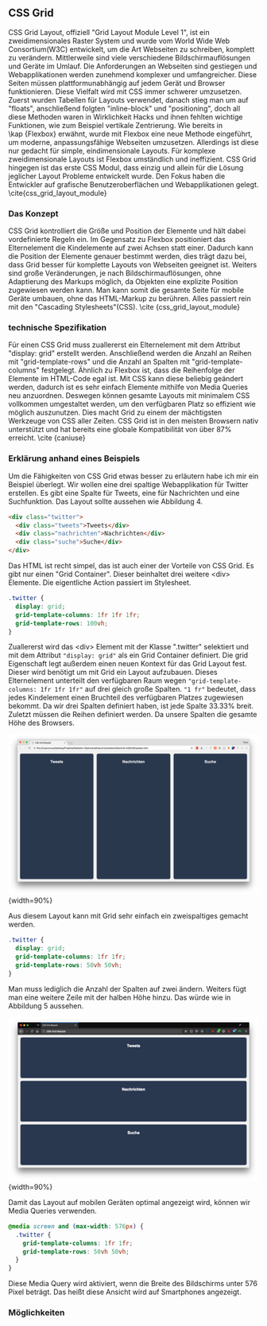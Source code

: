 ## CSS Grid

[kommentar]: # 'CSS Grid, offiziell "Grid Layout Module Level 1", ist eine Technik um zweidimensionale Layouts in Form eines Rasters umzusetzen. Dieses Modul ist speziell für anpassungsfähige grafische Benutzeroberflächen optimiert worden. Außerdem erlaubt Grid gravierende Veränderungen des Layouts, ohne das sich diese auch im Markup wiederspiegeln müssen. Dies ist durch die explizite Positionierung der Elemente möglich. Außerdem kann der Autor die Seite mithilfe von Media Queries, in Kombination mit den Attributen des Grid Containers, an Veränderungen des Gerät Formfaktors, der Bildschirmausrichtung und Auflösung anpassen, ohne die semantische Struktur der Webseite zu beeinflussen. \cite{css_grid_layout_module}'

CSS Grid Layout, offiziell "Grid Layout Module Level 1", ist ein zweidimensionales Raster System und wurde vom World Wide Web Consortium(W3C) entwickelt, um die Art Webseiten zu schreiben, komplett zu verändern. Mittlerweile sind viele verschiedene Bildschirmauflösungen und Geräte im Umlauf. Die Anforderungen an Webseiten sind gestiegen und Webapplikationen werden zunehmend komplexer und umfangreicher. Diese Seiten müssen plattformunabhängig auf jedem Gerät und Browser funktionieren. Diese Vielfalt wird mit CSS immer schwerer umzusetzen. Zuerst wurden Tabellen für Layouts verwendet, danach stieg man um auf "floats", anschließend folgten "inline-block" und "positioning", doch all diese Methoden waren in Wirklichkeit Hacks und ihnen fehlten wichtige Funktionen, wie zum Beispiel vertikale Zentrierung. Wie bereits in \kap {Flexbox} erwähnt, wurde mit Flexbox eine neue Methode eingeführt, um moderne, anpassungsfähige Webseiten umzusetzen. Allerdings ist diese nur gedacht für simple, eindimensionale Layouts. Für komplexe zweidimensionale Layouts ist Flexbox umständlich und ineffizient. CSS Grid hingegen ist das erste CSS Modul, dass einzig und allein für die Lösung jeglicher Layout Probleme entwickelt wurde. Den Fokus haben die Entwickler auf grafische Benutzeroberflächen und Webapplikationen gelegt. \cite{css_grid_layout_module}

### Das Konzept

CSS Grid kontrolliert die Größe und Position der Elemente und hält dabei vordefinierte Regeln ein. Im Gegensatz zu Flexbox positioniert das Elternelement die Kindelemente auf zwei Achsen statt einer. Dadurch kann die Position der Elemente genauer bestimmt werden, dies trägt dazu bei, dass Grid besser für komplette Layouts von Webseiten geeignet ist. Weiters sind große Veränderungen, je nach Bildschirmauflösungen, ohne Adaptierung des Markups möglich, da Objekten eine explizite Position zugewiesen werden kann. Man kann somit die gesamte Seite für mobile Geräte umbauen, ohne das HTML-Markup zu berühren. Alles passiert rein mit den "Cascading Stylesheets"(CSS). \cite {css_grid_layout_module}

### technische Spezifikation

Für einen CSS Grid muss zuallererst ein Elternelement mit dem Attribut "display: grid" erstellt werden. Anschließend werden die Anzahl an Reihen mit "grid-template-rows" und die Anzahl an Spalten mit "grid-template-columns" festgelegt. Ähnlich zu Flexbox ist, dass die Reihenfolge der Elemente im HTML-Code egal ist. Mit CSS kann diese beliebig geändert werden, dadurch ist es sehr einfach Elemente mithilfe von Media Queries neu anzuordnen. Deswegen können gesamte Layouts mit minimalem CSS vollkommen umgestaltet werden, um den verfügbaren Platz so effizient wie möglich auszunutzen. Dies macht Grid zu einem der mächtigsten Werkzeuge von CSS aller Zeiten.
CSS Grid ist in den meisten Browsern nativ unterstützt und hat bereits eine globale Kompatibilität von über 87% erreicht. \cite {caniuse}

### Erklärung anhand eines Beispiels

Um die Fähigkeiten von CSS Grid etwas besser zu erläutern habe ich mir ein Beispiel überlegt. Wir wollen eine drei spaltige Webapplikation für Twitter erstellen. Es gibt eine Spalte für Tweets, eine für Nachrichten und eine Suchfunktion. Das Layout sollte aussehen wie Abbildung 4.

```html
<div class="twitter">
  <div class="tweets">Tweets</div>
  <div class="nachrichten">Nachrichten</div>
  <div class="suche">Suche</div>
</div>
```

Das HTML ist recht simpel, das ist auch einer der Vorteile von CSS Grid. Es gibt nur einen "Grid Container". Dieser beinhaltet drei weitere \<div> Elemente. Die eigentliche Action passiert im Stylesheet.

```css
.twitter {
  display: grid;
  grid-template-columns: 1fr 1fr 1fr;
  grid-template-rows: 100vh;
}
```

Zuallererst wird das \<div> Element mit der Klasse ".twitter" selektiert und mit dem Attribut `"display: grid"` als ein Grid Container definiert. Die grid Eigenschaft legt außerdem einen neuen Kontext für das Grid Layout fest. Dieser wird benötigt um mit Grid ein Layout aufzubauen. Dieses Elternelement unterteilt den verfügbaren Raum wegen `"grid-template-columns: 1fr 1fr 1fr"` auf drei gleich große Spalten. `"1 fr"` bedeutet, dass jedes Kindelement einen Bruchteil des verfügbaren Platzes zugewiesen bekommt. Da wir drei Spalten definiert haben, ist jede Spalte 33.33% breit. Zuletzt müssen die Reihen definiert werden. Da unsere Spalten die gesamte Höhe des Browsers.

![Ein dreispaltiges CSS Grid Layout](bilder/Dominik/CSS_Grid_example_1.png){width=90%}

Aus diesem Layout kann mit Grid sehr einfach ein zweispaltiges gemacht werden.

```css
.twitter {
  display: grid;
  grid-template-columns: 1fr 1fr;
  grid-template-rows: 50vh 50vh;
}
```

Man muss lediglich die Anzahl der Spalten auf zwei ändern. Weiters fügt man eine weitere Zeile mit der halben Höhe hinzu. Das würde wie in Abbildung 5 aussehen.

![Ein zweispaltiges CSS Grid Layout mit zwei Zeilen](bilder/Dominik/CSS_Grid_example_2.png){width=90%}

Damit das Layout auf mobilen Geräten optimal angezeigt wird, können wir Media Queries verwenden.

```css
@media screen and (max-width: 576px) {
  .twitter {
    grid-template-columns: 1fr 1fr;
    grid-template-rows: 50vh 50vh;
  }
}
```

Diese Media Query wird aktiviert, wenn die Breite des Bildschirms unter 576 Pixel beträgt. Das heißt diese Ansicht wird auf Smartphones angezeigt.

### Möglichkeiten
